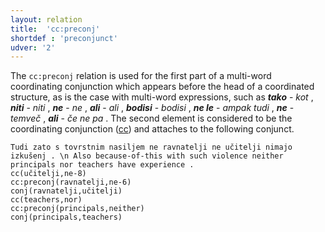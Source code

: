 ```yaml
---
layout: relation
title:  'cc:preconj'
shortdef : 'preconjunct'
udver: '2'
---
```


The `cc:preconj` relation is used for the first part of a multi-word coordinating conjunction which appears before the head of a coordinated structure, as is the case with multi-word expressions, such as _**tako**_ - _kot_ , _**niti**_ - _niti_ , _**ne**_ - _ne_ , _**ali**_ - _ali_ , _**bodisi**_ - _bodisi_ , _**ne le**_ - _ampak tudi_ , _**ne**_ - _temveč_ , _**ali**_ - _če ne pa_ . The second element is considered to be the coordinating conjunction ([cc]()) and attaches to the following conjunct.

~~~ sdparse
Tudi zato s tovrstnim nasiljem ne ravnatelji ne učitelji nimajo izkušenj . \n Also because-of-this with such violence neither principals nor teachers have experience .
cc(učitelji,ne-8)
cc:preconj(ravnatelji,ne-6)
conj(ravnatelji,učitelji)
cc(teachers,nor)
cc:preconj(principals,neither)
conj(principals,teachers)
~~~
<!-- Interlanguage links updated Ne 5. května 2024, 18:20:53 CEST -->
